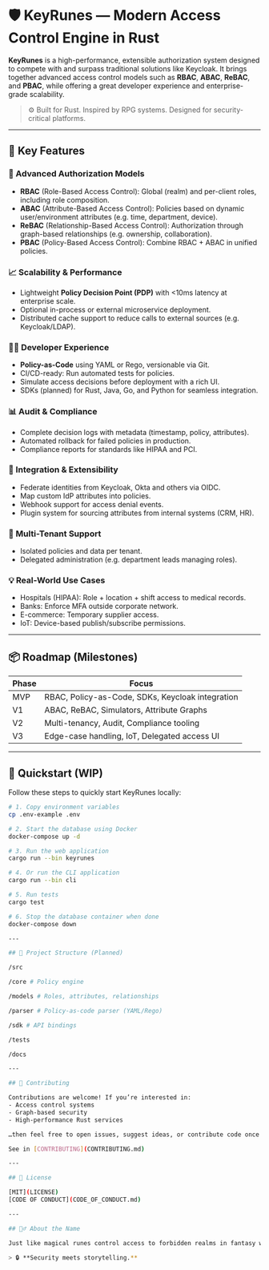 # 🛡️ KeyRunes — Modern Access Control Engine in Rust

**KeyRunes** is a high-performance, extensible authorization system designed to compete with and surpass traditional solutions like Keycloak. It brings together advanced access control models such as **RBAC**, **ABAC**, **ReBAC**, and **PBAC**, while offering a great developer experience and enterprise-grade scalability.

> ⚙️ Built for Rust. Inspired by RPG systems. Designed for security-critical platforms.

---

## 🚀 Key Features

### 🔐 Advanced Authorization Models

- **RBAC** (Role-Based Access Control): Global (realm) and per-client roles, including role composition.
- **ABAC** (Attribute-Based Access Control): Policies based on dynamic user/environment attributes (e.g. time, department, device).
- **ReBAC** (Relationship-Based Access Control): Authorization through graph-based relationships (e.g. ownership, collaboration).
- **PBAC** (Policy-Based Access Control): Combine RBAC + ABAC in unified policies.

### 📈 Scalability & Performance

- Lightweight **Policy Decision Point (PDP)** with <10ms latency at enterprise scale.
- Optional in-process or external microservice deployment.
- Distributed cache support to reduce calls to external sources (e.g. Keycloak/LDAP).

### 👨‍💻 Developer Experience

- **Policy-as-Code** using YAML or Rego, versionable via Git.
- CI/CD-ready: Run automated tests for policies.
- Simulate access decisions before deployment with a rich UI.
- SDKs (planned) for Rust, Java, Go, and Python for seamless integration.

### 📊 Audit & Compliance

- Complete decision logs with metadata (timestamp, policy, attributes).
- Automated rollback for failed policies in production.
- Compliance reports for standards like HIPAA and PCI.

### 🔌 Integration & Extensibility

- Federate identities from Keycloak, Okta and others via OIDC.
- Map custom IdP attributes into policies.
- Webhook support for access denial events.
- Plugin system for sourcing attributes from internal systems (CRM, HR).

### 🏢 Multi-Tenant Support

- Isolated policies and data per tenant.
- Delegated administration (e.g. department leads managing roles).

### 💡 Real-World Use Cases

- Hospitals (HIPAA): Role + location + shift access to medical records.
- Banks: Enforce MFA outside corporate network.
- E-commerce: Temporary supplier access.
- IoT: Device-based publish/subscribe permissions.

---

## 📦 Roadmap (Milestones)

| Phase | Focus |
|-------|-------|
| MVP   | RBAC, Policy-as-Code, SDKs, Keycloak integration |
| V1    | ABAC, ReBAC, Simulators, Attribute Graphs |
| V2    | Multi-tenancy, Audit, Compliance tooling |
| V3    | Edge-case handling, IoT, Delegated access UI |

---

## 🧪 Quickstart (WIP)

Follow these steps to quickly start KeyRunes locally:

```bash
# 1. Copy environment variables
cp .env-example .env

# 2. Start the database using Docker
docker-compose up -d

# 3. Run the web application
cargo run --bin keyrunes

# 4. Or run the CLI application
cargo run --bin cli

# 5. Run tests 
cargo test

# 6. Stop the database container when done
docker-compose down

---

## 📂 Project Structure (Planned)

/src

/core # Policy engine

/models # Roles, attributes, relationships

/parser # Policy-as-code parser (YAML/Rego)

/sdk # API bindings

/tests

/docs

---

## 🤝 Contributing

Contributions are welcome! If you’re interested in:
- Access control systems
- Graph-based security
- High-performance Rust services

…then feel free to open issues, suggest ideas, or contribute code once we’re live 🚀

See in [CONTRIBUTING](CONTRIBUTING.md)

---

## 📄 License

[MIT](LICENSE)
[CODE OF CONDUCT](CODE_OF_CONDUCT.md)

---

## 🧙‍♂️ About the Name

Just like magical runes control access to forbidden realms in fantasy worlds, **KeyRunes** grants or denies access to sensitive resources — through logic, context, and relationships.

> 🔒 **Security meets storytelling.**
